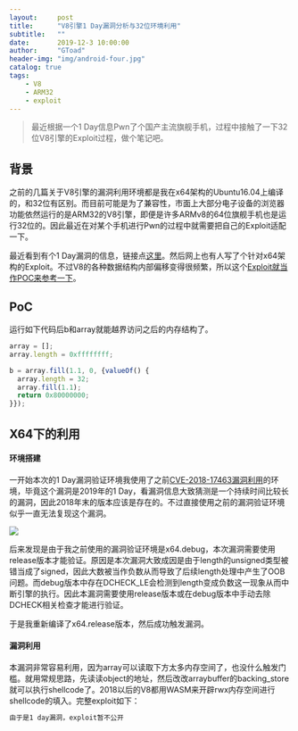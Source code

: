 ```yaml
---
layout:     post
title:      "V8引擎1 Day漏洞分析与32位环境利用"
subtitle:   ""
date:       2019-12-3 10:00:00
author:     "GToad"
header-img: "img/android-four.jpg"
catalog: true
tags:
    - V8
    - ARM32
    - exploit
---
```


> 最近根据一个1 Day信息Pwn了个国产主流旗舰手机，过程中接触了一下32位V8引擎的Exploit过程，做个笔记吧。

## 背景

之前的几篇关于V8引擎的漏洞利用环境都是我在x64架构的Ubuntu16.04上编译的，和32位有区别。而目前可能是为了兼容性，市面上大部分电子设备的浏览器功能依然运行的是ARM32的V8引擎，即便是许多ARMv8的64位旗舰手机也是运行32位的。因此最近在对某个手机进行Pwn的过程中就需要把自己的Exploit适配一下。

最近看到有个1 Day漏洞的信息，链接点[这里](https://bugs.chromium.org/p/project-zero/issues/detail?id=1793)。然后网上也有人写了个针对x64架构的Exploit。不过V8的各种数据结构内部偏移变得很频繁，所以这个[Exploit就当作POC来参考一下](https://github.com/Geluchat/chrome_v8_exploit/blob/master/1793.js)。

## PoC

运行如下代码后b和array就能越界访问之后的内存结构了。

```javascript
array = [];
array.length = 0xffffffff;

b = array.fill(1.1, 0, {valueOf() {
  array.length = 32;
  array.fill(1.1);
  return 0x80000000;
}});
```

## X64下的利用

#### 环境搭建

一开始本次的1 Day漏洞验证环境我使用了之前[CVE-2018-17463漏洞利用](https://gtoad.github.io/2019/09/04/V8-CVE-2018-17463/)的环境，毕竟这个漏洞是2019年的1 Day，看漏洞信息大致猜测是一个持续时间比较长的漏洞，因此2018年末的版本应该是存在的。不过直接使用之前的漏洞验证环境似乎一直无法复现这个漏洞。

![](/img/in-post/post-exploit-v8-32/x64debug.png)

后来发现是由于我之前使用的漏洞验证环境是x64.debug，本次漏洞需要使用release版本才能验证。原因是本次漏洞大致成因是由于length的unsigned类型被错当成了signed，因此大数被当作负数从而导致了后续length处理中产生了OOB问题。而debug版本中存在DCHECK_LE会检测到length变成负数这一现象从而中断引擎的执行。因此本漏洞需要使用release版本或在debug版本中手动去除DCHECK相关检查才能进行验证。

于是我重新编译了x64.release版本，然后成功触发漏洞。

#### 漏洞利用

本漏洞非常容易利用，因为array可以读取下方太多内存空间了，也没什么触发门槛。就用常规思路，先读读object的地址，然后改改arraybuffer的backing_store就可以执行shellcode了。2018以后的V8都用WASM来开辟rwx内存空间进行shellcode的填入。完整exploit如下：

```javascript
由于是1 day漏洞，exploit暂不公开
```



